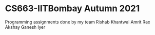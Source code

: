 # CS663-IITBombay Autumn 2021
Programming assignments done by my team
Rishab Khantwal
Amrit Rao
Akshay Ganesh Iyer
